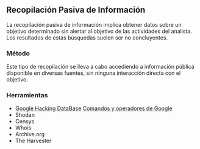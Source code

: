## Recopilación Pasiva de Información
La recopilación pasiva de información implica obtener datos sobre un objetivo determinado sin alertar al objetivo de las actividades del analista. Los resultados de estas búsquedas suelen ser no concluyentes.

### Método
Este tipo de recopilación se lleva a cabo accediendo a información pública disponible en diversas fuentes, sin ninguna interacción directa con el objetivo.

### Herramientas
  - [Google Hacking DataBase](https://www.exploit-db.com/google-hacking-database)
    [Comandos y operadores de Google](comandos_google.md)
  - Shodan
  - Censys
  - Whois
  - Archive.org
  - The Harvester



